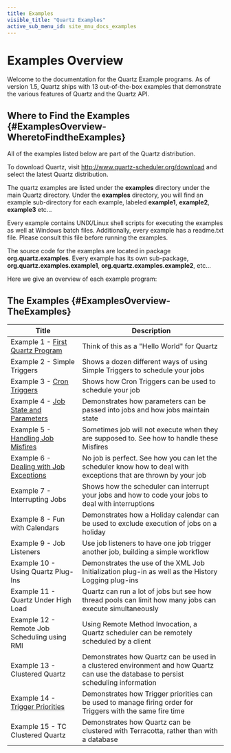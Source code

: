 ```yaml
---
title: Examples
visible_title: "Quartz Examples"
active_sub_menu_id: site_mnu_docs_examples
---
```

# Examples Overview

Welcome to the documentation for the Quartz Example programs.   As of version 1.5, Quartz ships with 13 out-of-the-box examples that demonstrate the various features of Quartz and the Quartz API.


## Where to Find the Examples {#ExamplesOverview-WheretoFindtheExamples}

All of the examples listed below are part of the Quartz distribution.

To download Quartz, visit <a href="/downloads">http://www.quartz-scheduler.org/download</a> and select the latest Quartz distribution.

The quartz examples are listed under the **examples** directory under the main Quartz directory.  Under the **examples** directory, you will find an example sub-directory for each example, labeled **example1**, **example2**, **example3** etc...

Every example contains UNIX/Linux shell scripts for executing the examples as well at Windows batch files.   Additionally, every example has a readme.txt file.  Please consult this file before running the examples.

The source code for the examples are located in package **org.quartz.examples**.   Every example has its own sub-package, **org.quartz.examples.example1**, **org.quartz.examples.example2**, etc...

Here we give an overview of each example program:

## The Examples {#ExamplesOverview-TheExamples}

<table>

<thead>
<tr>
<th> Title </th>
<th> Description </th>
</tr>
<tr>
</thead>

<tbody>
<td>Example 1 - <a href="/documentation/quartz-2.1.7/examples/Example1.html" title="Example1">First Quartz Program</a></td>
<td> Think of this as a "Hello World" for Quartz </td>
</tr>


<tr>
<td> Example 2 - Simple Triggers </td>
<td> Shows a dozen different ways of using Simple Triggers to schedule your jobs </td>
</tr>


<tr>
<td> Example 3 - <a href="/documentation/quartz-2.1.7/examples/Example3.html" title="Example3">Cron Triggers</a> </td>
<td> Shows how Cron Triggers can be used to schedule your job </td>
</tr>

<tr>
<td> Example 4 - <a href="/documentation/quartz-2.1.7/examples/Example4.html" title="Example4">Job State and Parameters</a></td>
<td> Demonstrates how parameters can be passed into jobs and how jobs maintain state </td>
</tr>

<tr>
<td> Example 5 - <a href="/documentation/quartz-2.1.7/examples/Example5.html" title="Example5">Handling Job Misfires</a> </td>
<td> Sometimes job will not execute when they are supposed to.  See how to handle these Misfires </td>
</tr>

<tr>
<td> Example 6 - <a href="/documentation/quartz-2.1.7/examples/Example6.html" title="Example6">Dealing with Job Exceptions</a> </td>
<td> No job is perfect.  See how you can let the scheduler know how to deal with exceptions that are thrown by your job </td>
</tr>


<tr>
<td> Example 7 - Interrupting Jobs </td>
<td> Shows how the scheduler can interrupt your jobs and how to code your jobs to deal with interruptions </td>
</tr>


<tr>
<td> Example 8 - Fun with Calendars </td>
<td> Demonstrates how a Holiday calendar can be used to exclude execution of jobs on a holiday </td>
</tr>


<tr>
<td> Example 9 - Job Listeners </td>
<td> Use job listeners to have one job trigger another job, building a simple workflow </td>
</tr>


<tr>
<td> Example 10 - Using Quartz Plug-Ins </td>
<td> Demonstrates the use of the XML Job Initialization plug-in as well as the History Logging plug-ins </td>
</tr>

<tr>
<td> Example 11 - Quartz Under High Load </td>
<td> Quartz can run a lot of jobs but see how thread pools can limit how many jobs can execute simultaneously </td>
</tr>

<tr>
<td> Example 12 - Remote Job Scheduling using RMI </td>
<td> Using Remote Method Invocation, a Quartz scheduler can be remotely scheduled by a client </td>
</tr>

<tr>
<td> Example 13 - Clustered Quartz </td>
<td> Demonstrates how Quartz can be used in a clustered environment and how Quartz can use the database to persist scheduling information </td>
</tr>

<tr>
<td> Example 14 - <a href="/documentation/quartz-2.1.7/examples/Example14.html" title="Example14">Trigger Priorities</a> </td>
<td> Demonstrates how Trigger priorities can be used to manage firing order for Triggers with the same fire time </td>
</tr>


<tr>
<td> Example 15 - TC Clustered Quartz  </td>
<td> Demonstrates how Quartz can be clustered with Terracotta, rather than with a database </td>
</tr>


</tbody></table>
